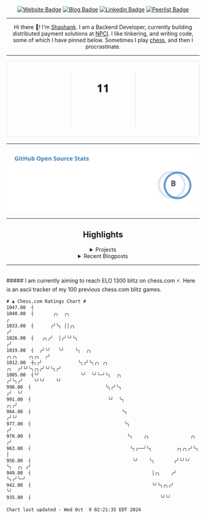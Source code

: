 <div align="center"><p><a href="https://ssnk.in"><img src="https://img.shields.io/badge/-Website-3B7EBF?style=for-the-badge&amp;logo=amp&amp;logoColor=white" alt="Website Badge"></a> <a href="https://hashnode.ssnk.in"><img src="https://img.shields.io/badge/-Blog-3B7EBF?style=for-the-badge&amp;logo=Hashnode&amp;logoColor=white" alt="Blog Badge"></a> <a href="https://linkedin.com/in/shashank-priyadarshi"><img src="https://img.shields.io/badge/-LinkedIn-3B7EBF?style=for-the-badge&amp;logo=Linkedin&amp;logoColor=white" alt="Linkedin Badge"></a> <a href="https://peerlist.io/shasha"><img src="https://img.shields.io/badge/-PeerList-3B7EBF?style=for-the-badge&amp;logo=Peerlist&amp;logoColor=white" alt="Peerlist Badge"/></a></p><hr><p>Hi there 👋! I'm <a href="https://ssnk.in">Shashank</a>. I am a Backend Developer, currently building distributed payment solutions at <a href="https://npci.org.in">NPCI</a>. I like tinkering, and writing code, some of which I have pinned below. Sometimes I play <a href="https://www.chess.com/member/ttefabob">chess</a>, and then I procrastinate.</p><hr><p><img src="./assets/images/streak_stats.svg"/></p><hr><p><img src="./assets/images/open_source_stats.svg"/></p><hr><h2>Highlights</h2><details><summary>Projects</summary><br /><ul><li><a href="https://github.com/shashank-priyadarshi/utils" target="_blank" rel="noopener noreferrer">utils</a> Last Updated : 2024-10-07</li><li><a href="https://github.com/shashank-priyadarshi/projects" target="_blank" rel="noopener noreferrer">projects</a> Last Updated : 2024-10-03</li><li><a href="https://github.com/shashank-priyadarshi/dice" target="_blank" rel="noopener noreferrer">dice</a> Last Updated : 2024-10-03</li><li><a href="https://github.com/shashank-priyadarshi/doctl" target="_blank" rel="noopener noreferrer">doctl</a> Last Updated : 2024-09-30</li><li><a href="https://github.com/shashank-priyadarshi/upgraded-disco" target="_blank" rel="noopener noreferrer">upgraded-disco</a> Last Updated : 2024-09-30</li></ul></details><details><summary>Recent Blogposts</summary><br /><ul><li><a href="https://hashnode.ssnk.in/traffic-light-simulator-in-angular-2023" target="_blank" rel="noopener noreferrer">Traffic Light Simulator in Angular</a> Published : 2023-09-16</li><li><a href="https://hashnode.ssnk.in/oop-in-go-interfaces" target="_blank" rel="noopener noreferrer">OOP in Go: Interfaces</a> Published : 2023-03-04</li><li><a href="https://hashnode.ssnk.in/oop-in-go-structs" target="_blank" rel="noopener noreferrer">OOP in Go: Structs</a> Published : 2023-02-24</li></ul></details><hr></div></br>##### I am currently aiming to reach ELO 1300 blitz on chess.com ⚡. Here is an ascii tracker of my 100 previous chess.com blitz games.
  
  
  ```
# ♟︎ Chess.com Ratings Chart #
 1047.00  ┤
 1040.00  ┤       ╭╮  ╭╮                                                                                     ╭
 1033.00  ┤      ╭╯╰╮ ││╭╮                                                                                  ╭╯
 1026.00  ┤   ╭╮╭╯  │╭╯╰╯╰╮                                                                                ╭╯
 1019.00  ┤  ╭╯╰╯   ╰╯    ╰╮  ╭╮                                                            ╭╮╭╮    ╭╮╭╮  ╭╯
 1012.00  ┼╮╭╯             ╰╮╭╯╰╮╭╮ ╭╮                                                 ╭╮  ╭╯╰╯╰╮╭╮╭╯╰╯╰╮╭╯
 1005.00  ┤╰╯               ╰╯  ╰╯╰─╯╰╮  ╭╮                                           ╭╯╰╮╭╯    ╰╯╰╯    ╰╯
  998.00  ┤                           ╰╮╭╯╰╮                                         ╭╯  ╰╯
  991.00  ┤                            ╰╯  ╰╮                                     ╭╮╭╯
  984.00  ┤                                 ╰╮                                   ╭╯╰╯
  977.00  ┤                                  ╰╮                                 ╭╯
  970.00  ┤                                   ╰╮    ╭╮               ╭╮        ╭╯
  963.00  ┤                                    ╰╮╭──╯╰╮         ╭╮╭╮╭╯╰╮       │
  956.00  ┤                                     ╰╯    ╰╮       ╭╯╰╯╰╯  ╰╮  ╭╮ ╭╯
  949.00  ┤                                            │╭╮    ╭╯        ╰╮╭╯╰─╯
  942.00  ┤                                            ╰╯╰╮╭╮╭╯          ╰╯
  935.00  ┤                                               ╰╯╰╯

Chart last updated - Wed Oct  9 02:21:35 EDT 2024  
  ```
  
